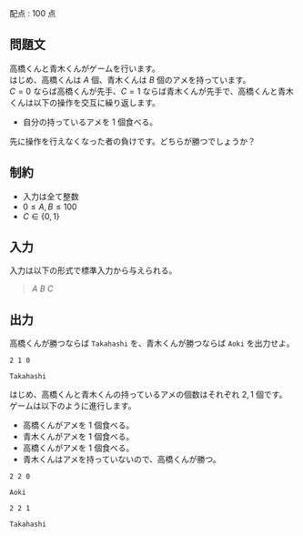 配点 : $100$ 点

## 問題文

高橋くんと青木くんがゲームを行います。<br>
はじめ、高橋くんは $A$ 個、青木くんは $B$ 個のアメを持っています。<br>
$C=0$ ならば高橋くんが先手、$C=1$ ならば青木くんが先手で、高橋くんと青木くんは以下の操作を交互に繰り返します。

- 自分の持っているアメを $1$ 個食べる。

先に操作を行えなくなった者の負けです。どちらが勝つでしょうか？

## 制約

- 入力は全て整数
- $0 \leq A, B \leq 100$
- $C \in \{0, 1\}$

## 入力

入力は以下の形式で標準入力から与えられる。

> $A$ $B$ $C$

## 出力

高橋くんが勝つならば `Takahashi` を、青木くんが勝つならば `Aoki` を出力せよ。

```input1
2 1 0
```

```output1
Takahashi
```

はじめ、高橋くんと青木くんの持っているアメの個数はそれぞれ $2, 1$ 個です。
ゲームは以下のように進行します。

- 高橋くんがアメを $1$ 個食べる。
- 青木くんがアメを $1$ 個食べる。
- 高橋くんがアメを $1$ 個食べる。
- 青木くんはアメを持っていないので、高橋くんが勝つ。

```input2
2 2 0
```

```output2
Aoki
```

```input3
2 2 1
```

```output3
Takahashi
```
